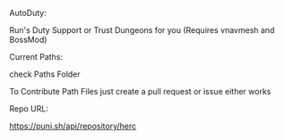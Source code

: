 AutoDuty:

Run's Duty Support or Trust Dungeons for you (Requires vnavmesh and BossMod)

Current Paths:

check Paths Folder

To Contribute Path Files just create a pull request or issue either works

Repo URL:

https://puni.sh/api/repository/herc
